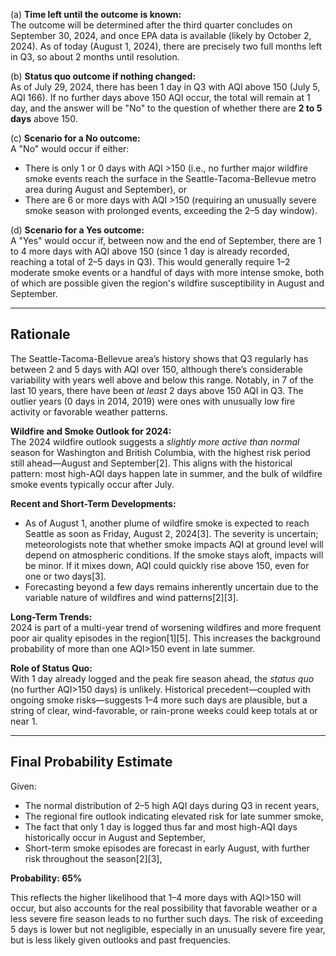 (a) **Time left until the outcome is known:**  
The outcome will be determined after the third quarter concludes on September 30, 2024, and once EPA data is available (likely by October 2, 2024). As of today (August 1, 2024), there are precisely two full months left in Q3, so about 2 months until resolution.

(b) **Status quo outcome if nothing changed:**  
As of July 29, 2024, there has been 1 day in Q3 with AQI above 150 (July 5, AQI 166). If no further days above 150 AQI occur, the total will remain at 1 day, and the answer will be "No" to the question of whether there are **2 to 5 days** above 150.

(c) **Scenario for a No outcome:**  
A "No" would occur if either:
- There is only 1 or 0 days with AQI >150 (i.e., no further major wildfire smoke events reach the surface in the Seattle-Tacoma-Bellevue metro area during August and September), or
- There are 6 or more days with AQI >150 (requiring an unusually severe smoke season with prolonged events, exceeding the 2–5 day window).

(d) **Scenario for a Yes outcome:**  
A "Yes" would occur if, between now and the end of September, there are 1 to 4 more days with AQI above 150 (since 1 day is already recorded, reaching a total of 2–5 days in Q3). This would generally require 1–2 moderate smoke events or a handful of days with more intense smoke, both of which are possible given the region's wildfire susceptibility in August and September.

---

## Rationale

The Seattle-Tacoma-Bellevue area’s history shows that Q3 regularly has between 2 and 5 days with AQI over 150, although there’s considerable variability with years well above and below this range. Notably, in 7 of the last 10 years, there have been *at least* 2 days above 150 AQI in Q3. The outlier years (0 days in 2014, 2019) were ones with unusually low fire activity or favorable weather patterns.

**Wildfire and Smoke Outlook for 2024:**  
The 2024 wildfire outlook suggests a *slightly more active than normal* season for Washington and British Columbia, with the highest risk period still ahead—August and September[2]. This aligns with the historical pattern: most high-AQI days happen late in summer, and the bulk of wildfire smoke events typically occur after July.

**Recent and Short-Term Developments:**  
- As of August 1, another plume of wildfire smoke is expected to reach Seattle as soon as Friday, August 2, 2024[3]. The severity is uncertain; meteorologists note that whether smoke impacts AQI at ground level will depend on atmospheric conditions. If the smoke stays aloft, impacts will be minor. If it mixes down, AQI could quickly rise above 150, even for one or two days[3].
- Forecasting beyond a few days remains inherently uncertain due to the variable nature of wildfires and wind patterns[2][3].

**Long-Term Trends:**  
2024 is part of a multi-year trend of worsening wildfires and more frequent poor air quality episodes in the region[1][5]. This increases the background probability of more than one AQI>150 event in late summer.

**Role of Status Quo:**  
With 1 day already logged and the peak fire season ahead, the *status quo* (no further AQI>150 days) is unlikely. Historical precedent—coupled with ongoing smoke risks—suggests 1–4 more such days are plausible, but a string of clear, wind-favorable, or rain-prone weeks could keep totals at or near 1.

---

## Final Probability Estimate

Given:
- The normal distribution of 2–5 high AQI days during Q3 in recent years,
- The regional fire outlook indicating elevated risk for late summer smoke,
- The fact that only 1 day is logged thus far and most high-AQI days historically occur in August and September,
- Short-term smoke episodes are forecast in early August, with further risk throughout the season[2][3],

**Probability: 65%**

This reflects the higher likelihood that 1–4 more days with AQI>150 will occur, but also accounts for the real possibility that favorable weather or a less severe fire season leads to no further such days. The risk of exceeding 5 days is lower but not negligible, especially in an unusually severe fire year, but is less likely given outlooks and past frequencies.